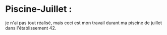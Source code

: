 # Piscine-Juillet :
je n'ai pas tout réalisé, mais ceci est mon travail durant ma piscine de juillet dans l'établissement 42.
